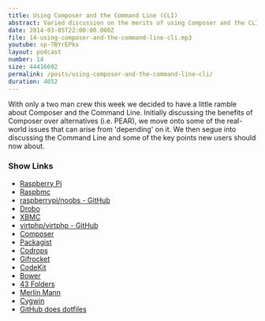 ```yaml
---
title: Using Composer and the Command Line (CLI)
abstract: Varied discussion on the merits of using Composer and the CLI.
date: 2014-03-05T22:00:00.000Z
file: 14-using-composer-and-the-command-line-cli.mp3
youtube: sp-7BYrEPks
layout: podcast
number: 14
size: 44416602
permalink: /posts/using-composer-and-the-command-line-cli/
duration: 4852
---
```


With only a two man crew this week we decided to have a little ramble about Composer and the Command Line.
Initially discussing the benefits of Composer over alternatives (i.e. PEAR), we move onto some of the real-world issues that can arise from 'depending' on it.
We then segue into discussing the Command Line and some of the key points new users should now about.

### Show Links

- [Raspberry Pi](http://www.raspberrypi.org/)
- [Raspbmc](http://www.raspbmc.com/)
- [raspberrypi/noobs - GitHub](https://github.com/raspberrypi/noobs/)
- [Drobo](http://www.drobo.com/)
- [XBMC](http://xbmc.org/)
- [virtphp/virtphp - GitHub](https://github.com/virtphp/virtphp)
- [Composer](https://getcomposer.org/)
- [Packagist](https://packagist.org/)
- [Codrops](http://tympanus.net/codrops/)
- [Gifrocket](http://www.gifrocket.com/)
- [CodeKit](https://incident57.com/codekit/)
- [Bower](http://bower.io/)
- [43 Folders](http://www.43folders.com/)
- [Merlin Mann](http://www.merlinmann.com/)
- [Cygwin](http://www.cygwin.com/)
- [GitHub does dotfiles](http://dotfiles.github.io/)
